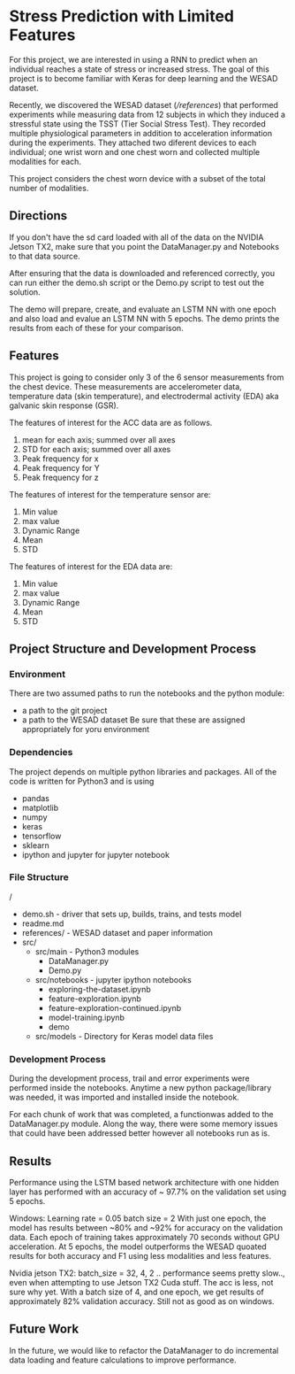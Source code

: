# Stress Prediction with Limited Features

For this project, we are interested in using a RNN to predict when an individual
reaches a state of stress or increased stress. The goal of this project is to
become familiar with Keras for deep learning and the WESAD dataset.

Recently, we discovered the WESAD dataset (*/references*) that performed
experiments while measuring data from 12 subjects in which they induced a 
stressful state using the TSST (Tier Social Stress Test). They recorded multiple
physiological parameters in addition to acceleration information during the
experiments. They attached two diferent devices to each individual; 
one wrist worn and one chest worn and collected multiple modalities for each.

This project considers the chest worn device with a subset of the total number
of modalities.

## Directions

If you don't have the sd card loaded with all of the data on the NVIDIA Jetson TX2,
make sure that you point the DataManager.py and Notebooks to that data source.

After ensuring that the data is downloaded and referenced correctly, you can
run either the demo.sh script or the Demo.py script to test out the solution.

The demo will prepare, create, and evaluate an LSTM NN with one epoch and also
load and evalue an LSTM NN with 5 epochs. The demo prints the results from each
of these for your comparison.

## Features

This project is going to consider only 3 of the 6 sensor measurements from the
chest device. These measurements are accelerometer data, temperature data 
(skin temperature), and electrodermal activity (EDA) aka galvanic skin response
(GSR).

The features of interest for the ACC data are as follows.

1. mean for each axis; summed over all axes 
2. STD for each axis; summed over all axes 
2. Peak frequency for x
3. Peak frequency for Y
4. Peak frequency for z

The features of interest for the temperature sensor are:

1. Min value
2. max value
2. Dynamic Range
4. Mean 
5. STD

The features of interest for the EDA data are:

1. Min value
2. max value
2. Dynamic Range
4. Mean 
5. STD

## Project Structure and Development Process

### Environment

There are two assumed paths to run the notebooks and the python module:
- a path to the git project
- a path to the WESAD dataset
Be sure that these are assigned appropriately for yoru environment

### Dependencies

The project depends on multiple python libraries and packages. All of the code is 
written for Python3 and is using
- pandas
- matplotlib
- numpy
- keras
- tensorflow
- sklearn
- ipython and jupyter for jupyter notebook

### File Structure
/
- demo.sh - driver that sets up, builds, trains, and tests model
- readme.md
- references/ - WESAD dataset and paper information
- src/
    - src/main - Python3 modules
        - DataManager.py
        - Demo.py
    - src/notebooks - jupyter ipython notebooks
        - exploring-the-dataset.ipynb
        - feature-exploration.ipynb
        - feature-exploration-continued.ipynb
        - model-training.ipynb
        - demo
    - src/models - Directory for Keras model data files
    
### Development Process

During the development process, trail and error experiments were performed
inside the notebooks. Anytime a new python package/library was needed, it was
imported and installed inside the notebook.

For each chunk of work that was completed, a functionwas added to the 
DataManager.py module. Along the way, there were some memory issues that could 
have been addressed better however all notebooks run as is.

## Results

Performance using the LSTM based network architecture with one hidden layer
has performed with an accuracy of ~ 97.7% on the validation set using 5 epochs.

Windows:
Learning rate = 0.05
batch size = 2
With just one epoch, the model has results between ~80% and ~92% for accuracy
on the validation data. Each epoch of training takes approximately 70 seconds
without GPU acceleration. At 5 epochs, the model outperforms the WESAD quoated
results for both accuracy and F1 using less modalities and less features.

Nvidia jetson TX2:
batch_size = 32, 4, 2
.. performance seems pretty slow.., even when attempting to use Jetson TX2 Cuda 
stuff. The acc is less, not sure why yet. With a batch size of 4, and one epoch,
we get results of approximately 82% validation accuracy. Still not as good as 
on windows.

## Future Work

In the future, we would like to refactor the DataManager to do incremental
data loading and feature calculations to improve performance. 
